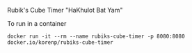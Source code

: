Rubik's Cube Timer "HaKhulot Bat Yam"

To run in a container

`docker run -it --rm --name rubiks-cube-timer -p 8080:8080 docker.io/korenp/rubiks-cube-timer`